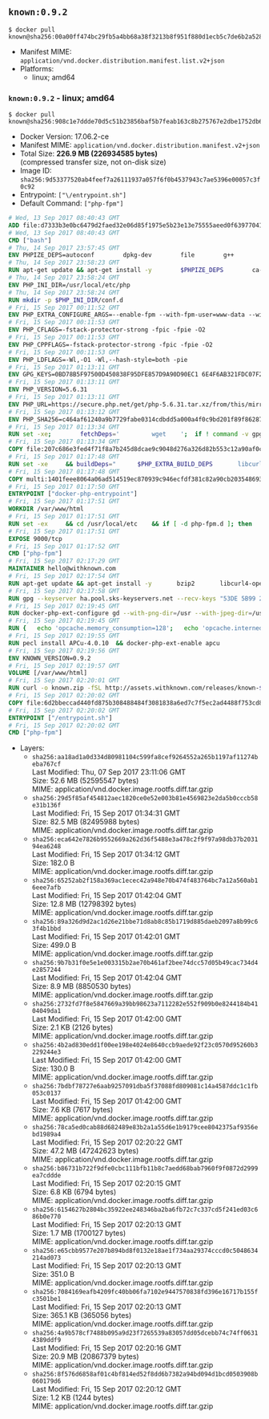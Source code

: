 ## `known:0.9.2`

```console
$ docker pull known@sha256:00a00ff474bc29fb5a4bb68a38f3213b8f951f880d1ecb5c7de6b2a5287ce22a
```

-	Manifest MIME: `application/vnd.docker.distribution.manifest.list.v2+json`
-	Platforms:
	-	linux; amd64

### `known:0.9.2` - linux; amd64

```console
$ docker pull known@sha256:908c1e7ddde70d5c51b23856baf5b7feab163c8b275767e2dbe1752db6f199d9
```

-	Docker Version: 17.06.2-ce
-	Manifest MIME: `application/vnd.docker.distribution.manifest.v2+json`
-	Total Size: **226.9 MB (226934585 bytes)**  
	(compressed transfer size, not on-disk size)
-	Image ID: `sha256:9d53377520ab4feef7a26111937a057f6f0b4537943c7ae5396e00057c3f0c92`
-	Entrypoint: `["\/entrypoint.sh"]`
-	Default Command: `["php-fpm"]`

```dockerfile
# Wed, 13 Sep 2017 08:40:43 GMT
ADD file:d7333b3e0bc6479d2faed32e06d85f1975e5b23e13e75555aeed0f639770413b in / 
# Wed, 13 Sep 2017 08:40:43 GMT
CMD ["bash"]
# Thu, 14 Sep 2017 23:57:45 GMT
ENV PHPIZE_DEPS=autoconf 		dpkg-dev 		file 		g++ 		gcc 		libc-dev 		libpcre3-dev 		make 		pkg-config 		re2c
# Thu, 14 Sep 2017 23:58:23 GMT
RUN apt-get update && apt-get install -y 		$PHPIZE_DEPS 		ca-certificates 		curl 		libedit2 		libsqlite3-0 		libxml2 		xz-utils 	--no-install-recommends && rm -r /var/lib/apt/lists/*
# Thu, 14 Sep 2017 23:58:24 GMT
ENV PHP_INI_DIR=/usr/local/etc/php
# Thu, 14 Sep 2017 23:58:24 GMT
RUN mkdir -p $PHP_INI_DIR/conf.d
# Fri, 15 Sep 2017 00:11:52 GMT
ENV PHP_EXTRA_CONFIGURE_ARGS=--enable-fpm --with-fpm-user=www-data --with-fpm-group=www-data
# Fri, 15 Sep 2017 00:11:53 GMT
ENV PHP_CFLAGS=-fstack-protector-strong -fpic -fpie -O2
# Fri, 15 Sep 2017 00:11:53 GMT
ENV PHP_CPPFLAGS=-fstack-protector-strong -fpic -fpie -O2
# Fri, 15 Sep 2017 00:11:53 GMT
ENV PHP_LDFLAGS=-Wl,-O1 -Wl,--hash-style=both -pie
# Fri, 15 Sep 2017 01:13:11 GMT
ENV GPG_KEYS=0BD78B5F97500D450838F95DFE857D9A90D90EC1 6E4F6AB321FDC07F2C332E3AC2BF0BC433CFC8B3
# Fri, 15 Sep 2017 01:13:11 GMT
ENV PHP_VERSION=5.6.31
# Fri, 15 Sep 2017 01:13:11 GMT
ENV PHP_URL=https://secure.php.net/get/php-5.6.31.tar.xz/from/this/mirror PHP_ASC_URL=https://secure.php.net/get/php-5.6.31.tar.xz.asc/from/this/mirror
# Fri, 15 Sep 2017 01:13:12 GMT
ENV PHP_SHA256=c464af61240a9b7729fabe0314cdbdd5a000a4f0c9bd201f89f8628732fe4ae4 PHP_MD5=
# Fri, 15 Sep 2017 01:13:34 GMT
RUN set -xe; 		fetchDeps=' 		wget 	'; 	if ! command -v gpg > /dev/null; then 		fetchDeps="$fetchDeps 			dirmngr 			gnupg2 		"; 	fi; 	apt-get update; 	apt-get install -y --no-install-recommends $fetchDeps; 	rm -rf /var/lib/apt/lists/*; 		mkdir -p /usr/src; 	cd /usr/src; 		wget -O php.tar.xz "$PHP_URL"; 		if [ -n "$PHP_SHA256" ]; then 		echo "$PHP_SHA256 *php.tar.xz" | sha256sum -c -; 	fi; 	if [ -n "$PHP_MD5" ]; then 		echo "$PHP_MD5 *php.tar.xz" | md5sum -c -; 	fi; 		if [ -n "$PHP_ASC_URL" ]; then 		wget -O php.tar.xz.asc "$PHP_ASC_URL"; 		export GNUPGHOME="$(mktemp -d)"; 		for key in $GPG_KEYS; do 			gpg --keyserver ha.pool.sks-keyservers.net --recv-keys "$key"; 		done; 		gpg --batch --verify php.tar.xz.asc php.tar.xz; 		rm -rf "$GNUPGHOME"; 	fi; 		apt-get purge -y --auto-remove -o APT::AutoRemove::RecommendsImportant=false $fetchDeps
# Fri, 15 Sep 2017 01:13:34 GMT
COPY file:207c686e3fed4f71f8a7b245d8dcae9c9048d276a326d82b553c12a90af0c0ca in /usr/local/bin/ 
# Fri, 15 Sep 2017 01:17:48 GMT
RUN set -xe 	&& buildDeps=" 		$PHP_EXTRA_BUILD_DEPS 		libcurl4-openssl-dev 		libedit-dev 		libsqlite3-dev 		libssl-dev 		libxml2-dev 		zlib1g-dev 	" 	&& apt-get update && apt-get install -y $buildDeps --no-install-recommends && rm -rf /var/lib/apt/lists/* 		&& export CFLAGS="$PHP_CFLAGS" 		CPPFLAGS="$PHP_CPPFLAGS" 		LDFLAGS="$PHP_LDFLAGS" 	&& docker-php-source extract 	&& cd /usr/src/php 	&& gnuArch="$(dpkg-architecture --query DEB_BUILD_GNU_TYPE)" 	&& debMultiarch="$(dpkg-architecture --query DEB_BUILD_MULTIARCH)" 	&& if [ ! -d /usr/include/curl ]; then 		ln -sT "/usr/include/$debMultiarch/curl" /usr/local/include/curl; 	fi 	&& ./configure 		--build="$gnuArch" 		--with-config-file-path="$PHP_INI_DIR" 		--with-config-file-scan-dir="$PHP_INI_DIR/conf.d" 				--disable-cgi 				--enable-ftp 		--enable-mbstring 		--enable-mysqlnd 				--with-curl 		--with-libedit 		--with-openssl 		--with-zlib 				--with-pcre-regex=/usr 		--with-libdir="lib/$debMultiarch" 				$PHP_EXTRA_CONFIGURE_ARGS 	&& make -j "$(nproc)" 	&& make install 	&& { find /usr/local/bin /usr/local/sbin -type f -executable -exec strip --strip-all '{}' + || true; } 	&& make clean 	&& cd / 	&& docker-php-source delete 		&& apt-get purge -y --auto-remove -o APT::AutoRemove::RecommendsImportant=false $buildDeps 		&& pecl update-channels 	&& rm -rf /tmp/pear ~/.pearrc
# Fri, 15 Sep 2017 01:17:48 GMT
COPY multi:1401feee8064a06ad514519ec870939c946ecfdf381c82a90cb2035486938ee9 in /usr/local/bin/ 
# Fri, 15 Sep 2017 01:17:50 GMT
ENTRYPOINT ["docker-php-entrypoint"]
# Fri, 15 Sep 2017 01:17:51 GMT
WORKDIR /var/www/html
# Fri, 15 Sep 2017 01:17:51 GMT
RUN set -ex 	&& cd /usr/local/etc 	&& if [ -d php-fpm.d ]; then 		sed 's!=NONE/!=!g' php-fpm.conf.default | tee php-fpm.conf > /dev/null; 		cp php-fpm.d/www.conf.default php-fpm.d/www.conf; 	else 		mkdir php-fpm.d; 		cp php-fpm.conf.default php-fpm.d/www.conf; 		{ 			echo '[global]'; 			echo 'include=etc/php-fpm.d/*.conf'; 		} | tee php-fpm.conf; 	fi 	&& { 		echo '[global]'; 		echo 'error_log = /proc/self/fd/2'; 		echo; 		echo '[www]'; 		echo '; if we send this to /proc/self/fd/1, it never appears'; 		echo 'access.log = /proc/self/fd/2'; 		echo; 		echo 'clear_env = no'; 		echo; 		echo '; Ensure worker stdout and stderr are sent to the main error log.'; 		echo 'catch_workers_output = yes'; 	} | tee php-fpm.d/docker.conf 	&& { 		echo '[global]'; 		echo 'daemonize = no'; 		echo; 		echo '[www]'; 		echo 'listen = [::]:9000'; 	} | tee php-fpm.d/zz-docker.conf
# Fri, 15 Sep 2017 01:17:51 GMT
EXPOSE 9000/tcp
# Fri, 15 Sep 2017 01:17:52 GMT
CMD ["php-fpm"]
# Fri, 15 Sep 2017 02:17:29 GMT
MAINTAINER hello@withknown.com
# Fri, 15 Sep 2017 02:17:54 GMT
RUN apt-get update && apt-get install -y       bzip2       libcurl4-openssl-dev       libfreetype6-dev       libicu-dev       libjpeg-dev       libmcrypt-dev       libpng12-dev       libpq-dev       libxml2-dev       mysql-client       unzip  && rm -rf /var/lib/apt/lists/*
# Fri, 15 Sep 2017 02:17:58 GMT
RUN gpg --keyserver ha.pool.sks-keyservers.net --recv-keys "53DE 5B99 2244 9132 8B92  7516 052D B5AC 742E 3B47"
# Fri, 15 Sep 2017 02:19:45 GMT
RUN docker-php-ext-configure gd --with-png-dir=/usr --with-jpeg-dir=/usr  && docker-php-ext-install exif gd intl mbstring mcrypt mysql opcache pdo_mysql zip json xmlrpc
# Fri, 15 Sep 2017 02:19:45 GMT
RUN {   echo 'opcache.memory_consumption=128';   echo 'opcache.interned_strings_buffer=8';   echo 'opcache.max_accelerated_files=4000';   echo 'opcache.revalidate_freq=60';   echo 'opcache.fast_shutdown=1';   echo 'opcache.enable_cli=1'; } > /usr/local/etc/php/conf.d/opcache-recommended.ini
# Fri, 15 Sep 2017 02:19:55 GMT
RUN pecl install APCu-4.0.10  && docker-php-ext-enable apcu
# Fri, 15 Sep 2017 02:19:56 GMT
ENV KNOWN_VERSION=0.9.2
# Fri, 15 Sep 2017 02:19:57 GMT
VOLUME [/var/www/html]
# Fri, 15 Sep 2017 02:20:01 GMT
RUN curl -o known.zip -fSL http://assets.withknown.com/releases/known-${KNOWN_VERSION}.zip  && curl -o known.zip.sig -fSL http://assets.withknown.com/releases/known-${KNOWN_VERSION}.zip.sig  && gpg --batch --verify known.zip.sig known.zip  && unzip known.zip -d /usr/src/known/  && rm known.zip*
# Fri, 15 Sep 2017 02:20:02 GMT
COPY file:6d2bbeccad440fd875b308488484f3081838a6ed7c7f5ec2ad4488f753cd87e0 in /entrypoint.sh 
# Fri, 15 Sep 2017 02:20:02 GMT
ENTRYPOINT ["/entrypoint.sh"]
# Fri, 15 Sep 2017 02:20:02 GMT
CMD ["php-fpm"]
```

-	Layers:
	-	`sha256:aa18ad1a0d334d80981104c599fa8cef9264552a265b1197af11274beba767cf`  
		Last Modified: Thu, 07 Sep 2017 23:11:06 GMT  
		Size: 52.6 MB (52595547 bytes)  
		MIME: application/vnd.docker.image.rootfs.diff.tar.gzip
	-	`sha256:29d5f85af454812aec1820ce0e52e003b81e4569823e2da5b0cccb58e31b136f`  
		Last Modified: Fri, 15 Sep 2017 01:34:31 GMT  
		Size: 82.5 MB (82495988 bytes)  
		MIME: application/vnd.docker.image.rootfs.diff.tar.gzip
	-	`sha256:eca642e7826b9552669a262d36f5488e3a478c2f9f97a98db37b203194ea6248`  
		Last Modified: Fri, 15 Sep 2017 01:34:12 GMT  
		Size: 182.0 B  
		MIME: application/vnd.docker.image.rootfs.diff.tar.gzip
	-	`sha256:65252ab2f158a369ac1ecec42a948e70b474f483764bc7a12a560ab16eee7afb`  
		Last Modified: Fri, 15 Sep 2017 01:42:04 GMT  
		Size: 12.8 MB (12798392 bytes)  
		MIME: application/vnd.docker.image.rootfs.diff.tar.gzip
	-	`sha256:89a326d9d2ac1d26e21bbe71d8ab8c85b1719d885daeb2097a8b99c63f4b1bbd`  
		Last Modified: Fri, 15 Sep 2017 01:42:01 GMT  
		Size: 499.0 B  
		MIME: application/vnd.docker.image.rootfs.diff.tar.gzip
	-	`sha256:9b7b31f0e5e1e003315b2ae70b461af2bee74dcc57d05b49cac734d4e2857244`  
		Last Modified: Fri, 15 Sep 2017 01:42:04 GMT  
		Size: 8.9 MB (8850530 bytes)  
		MIME: application/vnd.docker.image.rootfs.diff.tar.gzip
	-	`sha256:2732fd7f8e5847669a39bb98623a7112282e552f909b0e8244184b4104049da1`  
		Last Modified: Fri, 15 Sep 2017 01:42:00 GMT  
		Size: 2.1 KB (2126 bytes)  
		MIME: application/vnd.docker.image.rootfs.diff.tar.gzip
	-	`sha256:4b2ad830edd1f00ee198e4024e8640ccb9aede92f23c0570d95260b3229244e3`  
		Last Modified: Fri, 15 Sep 2017 01:42:00 GMT  
		Size: 130.0 B  
		MIME: application/vnd.docker.image.rootfs.diff.tar.gzip
	-	`sha256:7bdbf78727e6aab9257091dba5f37088fd809081c14a4587ddc1c1fb053c0137`  
		Last Modified: Fri, 15 Sep 2017 01:42:00 GMT  
		Size: 7.6 KB (7617 bytes)  
		MIME: application/vnd.docker.image.rootfs.diff.tar.gzip
	-	`sha256:78ca5ed0cab88d682489e83b2a1a55d6e1b9179cee8042375af9356ebd1989a4`  
		Last Modified: Fri, 15 Sep 2017 02:20:22 GMT  
		Size: 47.2 MB (47242623 bytes)  
		MIME: application/vnd.docker.image.rootfs.diff.tar.gzip
	-	`sha256:b86731b722f9dfe0cbc111bfb11b8c7aedd68bab7960f9f0872d2999ea7cddde`  
		Last Modified: Fri, 15 Sep 2017 02:20:15 GMT  
		Size: 6.8 KB (6794 bytes)  
		MIME: application/vnd.docker.image.rootfs.diff.tar.gzip
	-	`sha256:6154627b2804bc35922ee248346ba2ba6fb72c7c337cd5f241ed03c686b0e770`  
		Last Modified: Fri, 15 Sep 2017 02:20:13 GMT  
		Size: 1.7 MB (1700127 bytes)  
		MIME: application/vnd.docker.image.rootfs.diff.tar.gzip
	-	`sha256:e65cbb9577e207b894bd8f0132e18ae1f734aa29374cccd0c5048634214ad073`  
		Last Modified: Fri, 15 Sep 2017 02:20:13 GMT  
		Size: 351.0 B  
		MIME: application/vnd.docker.image.rootfs.diff.tar.gzip
	-	`sha256:7084169eafb4209fc40bb06fa7102e9447570838fd396e16717b155fc3501be1`  
		Last Modified: Fri, 15 Sep 2017 02:20:13 GMT  
		Size: 365.1 KB (365056 bytes)  
		MIME: application/vnd.docker.image.rootfs.diff.tar.gzip
	-	`sha256:4a9b578cf7488b095a9d23f7265539a83057dd05dcebb74c74ff06314389ddf9`  
		Last Modified: Fri, 15 Sep 2017 02:20:16 GMT  
		Size: 20.9 MB (20867379 bytes)  
		MIME: application/vnd.docker.image.rootfs.diff.tar.gzip
	-	`sha256:8f576d6858af01c4bf814ed52f8dd6b7382a94bd094d1bcd0503908b060179d6`  
		Last Modified: Fri, 15 Sep 2017 02:20:12 GMT  
		Size: 1.2 KB (1244 bytes)  
		MIME: application/vnd.docker.image.rootfs.diff.tar.gzip

